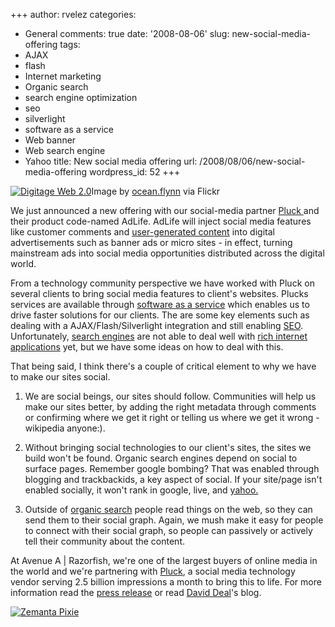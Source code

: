 +++
author: rvelez
categories:
- General
comments: true
date: '2008-08-06'
slug: new-social-media-offering
tags:
- AJAX
- flash
- Internet marketing
- Organic search
- search engine optimization
- seo
- silverlight
- software as a service
- Web banner
- Web search engine
- Yahoo
title: New social media offering
url: /2008/08/06/new-social-media-offering
wordpress_id: 52
+++


[![Digitage Web 2.0](http://farm1.static.flickr.com/113/315385916_c235d39406_m.jpg)](http://www.flickr.com/photos/89488115@N00/315385916)Image by [ocean.flynn](http://www.flickr.com/photos/89488115@N00/315385916) via Flickr


We just announced a new offering with our social-media partner [Pluck ](http://pluck.com/index.html)and their product code-named AdLife. AdLife will inject social media features like  customer comments and [user-generated content](http://en.wikipedia.org/wiki/User-generated_content) into digital advertisements such as  banner ads or micro sites - in effect, turning mainstream ads into social media  opportunities distributed across the digital world.

From a technology community perspective we have worked with Pluck on several  clients to bring social media features to client's websites. Plucks services are available through [software as a service](http://en.wikipedia.org/wiki/Software_as_a_service) which enables us to drive faster solutions for our clients. The are some key elements such as dealing with a AJAX/Flash/Silverlight integration and still enabling [SEO](http://en.wikipedia.org/wiki/Search_engine_optimization). Unfortunately, [search engines](http://en.wikipedia.org/wiki/Web_search_engine) are not able to deal well with [rich internet applications](http://en.wikipedia.org/wiki/Rich_Internet_application) yet, but we have some ideas on how to deal with this.

That being said, I think there's a couple of critical element to why we have to make our sites social.



	
  1. We are social beings, our sites should follow. Communities  will help us make our sites better, by adding the right metadata through comments  or confirming where we get it right or telling us where we get it wrong -  wikipedia anyone:).

	
  2. Without bringing social technologies to our client's sites, the sites we  build won't be found. Organic search engines depend on social to surface pages.  Remember google bombing? That was enabled through blogging and trackbackids, a  key aspect of social. If your site/page isn't enabled socially, it won't rank in google, live, and [yahoo.](http://www.yahoo.com/)

	
  3. Outside of [organic search](http://en.wikipedia.org/wiki/Organic_search) people read things on the web, so they can send  them to their social graph. Again, we mush make it easy for people to connect with their social graph, so people can passively or actively tell their community about the content.


At Avenue A | Razorfish, we're one of the largest buyers of online media in  the world and we're partnering with [Pluck](http://www.pluck.com/), a  social media technology vendor serving 2.5 billion impressions a month to bring  this to life. For more information read the [press  release](http://www.emediawire.com/releases/2008/8/prweb1178994.htm) or read [David Deal](http://www.superhypeblog.com/)'s  blog.


[![Zemanta Pixie](http://img.zemanta.com/reblog_e.png?x-id=9c3f195a-d71f-4514-8be6-77a0b82b3630)](http://reblog.zemanta.com/zemified/9c3f195a-d71f-4514-8be6-77a0b82b3630/)
